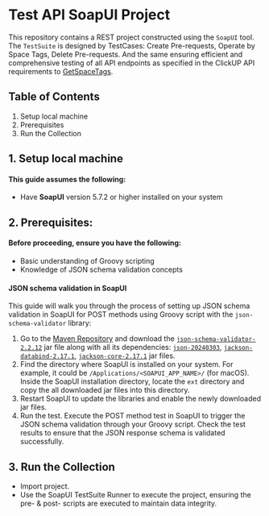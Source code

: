 # Test API SoapUI Project

This repository contains a REST project constructed using the `SoapUI` tool. The `TestSuite` is designed by TestCases: Create Pre-requests, Operate by Space Tags, Delete Pre-requests. 
And the same ensuring efficient and comprehensive testing of all API endpoints as specified in the ClickUP API requirements to [GetSpaceTags](https://clickup.com/api/clickupreference/operation/GetSpaceTags/).

## Table of Contents
1. Setup local machine<br/>
2. Prerequisites<br/>
2. Run the Collection<br/>

## 1. Setup local machine
#### This guide assumes the following:
* Have **SoapUI** version 5.7.2 or higher installed on your system

## 2. Prerequisites:
#### Before proceeding, ensure you have the following:
* Basic understanding of Groovy scripting
* Knowledge of JSON schema validation concepts

#### JSON schema validation in SoapUI
This guide will walk you through the process of setting up JSON schema validation in SoapUI for POST methods using Groovy script with the `json-schema-validator` library:
1. Go to the [Maven Repository](https://mvnrepository.com) and download the [`json-schema-validator-2.2.12`](https://repo1.maven.org/maven2/com/github/java-json-tools/json-schema-validator/2.2.12/) jar file along with all its dependencies: [`json-20240303`](https://repo1.maven.org/maven2/org/json/json/20240303/), [`jackson-databind-2.17.1`](https://repo1.maven.org/maven2/com/fasterxml/jackson/core/jackson-databind/2.17.1/), [`jackson-core-2.17.1`](https://repo1.maven.org/maven2/com/fasterxml/jackson/core/jackson-core/2.17.1/) jar files.
2. Find the directory where SoapUI is installed on your system. For example, it could be `/Applications/<SOAPUI_APP_NAME>/` (for macOS). Inside the SoapUI installation directory, locate the `ext` directory and copy the all downloaded jar files into this directory.
3. Restart SoapUI to update the libraries and enable the newly downloaded jar files.
4. Run the test. Execute the POST method test in SoapUI to trigger the JSON schema validation through your Groovy script. Check the test results to ensure that the JSON response schema is validated successfully.

## 3. Run the Collection
* Import project.
* Use the SoapUI TestSuite Runner to execute the project, ensuring the pre- & post- scripts are executed to maintain data integrity.
